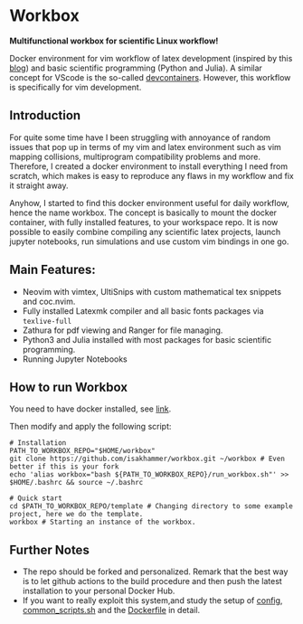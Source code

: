 # Workbox
**Multifunctional workbox for scientific Linux workflow!**

Docker environment for vim workflow of latex development (inspired by this [blog](https://castel.dev/post/lecture-notes-1/)) and basic scientific programming (Python and Julia). A similar concept for VScode is the so-called [devcontainers](https://code.visualstudio.com/docs/devcontainers/containers). However, this workflow is specifically for vim development.

## Introduction
For quite some time have I been struggling with annoyance of random issues that pop up in terms of my vim and latex environment such as vim mapping collisions, multiprogram compatibility problems and more. Therefore, I created a docker environment to install everything I need from scratch, which makes is easy to reproduce any flaws in my workflow and fix it straight away. 

Anyhow, I started to find this docker environment useful for daily workflow, hence the name workbox. The concept is basically to mount the docker container, with fully installed features, to your workspace repo. It is now possible to easily combine compiling any scientific latex projects, launch jupyter notebooks, run simulations and use custom vim bindings in one go. 

## Main Features:
  - Neovim with vimtex, UltiSnips with custom mathematical tex snippets and coc.nvim.  
  - Fully installed Latexmk compiler and all basic fonts packages via `texlive-full`
  - Zathura for pdf viewing and Ranger for file managing. 
  - Python3 and Julia installed with most packages for basic scientific programming.
  - Running Jupyter Notebooks

## How to run Workbox
You need to have docker installed, see [link](https://docs.docker.com/desktop/install/linux-install/).

Then modify and apply the following script:

```
# Installation
PATH_TO_WORKBOX_REPO="$HOME/workbox"
git clone https://github.com/isakhammer/workbox.git ~/workbox # Even better if this is your fork
echo 'alias workbox="bash ${PATH_TO_WORKBOX_REPO}/run_workbox.sh"' >> $HOME/.bashrc && source ~/.bashrc 

# Quick start
cd $PATH_TO_WORKBOX_REPO/template # Changing directory to some example project, here we do the template.
workbox # Starting an instance of the workbox.
```
 
## Further Notes 
- The repo should be forked and personalized. Remark that the best way is to let github actions to the build procedure and then push the latest installation to your personal Docker Hub.
- If you want to really exploit this system,and study the setup of [config](https://github.com/isakhammer/workbox/tree/master/config), [common_scripts.sh](https://github.com/isakhammer/workbox/blob/master/common_scripts.sh) and the [Dockerfile](https://github.com/isakhammer/workbox/blob/master/Dockerfile) in detail. 

  
  
